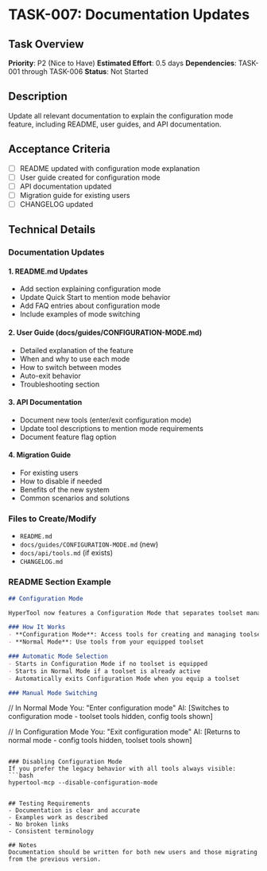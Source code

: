 # TASK-007: Documentation Updates

## Task Overview
**Priority**: P2 (Nice to Have)
**Estimated Effort**: 0.5 days
**Dependencies**: TASK-001 through TASK-006
**Status**: Not Started

## Description
Update all relevant documentation to explain the configuration mode feature, including README, user guides, and API documentation.

## Acceptance Criteria
- [ ] README updated with configuration mode explanation
- [ ] User guide created for configuration mode
- [ ] API documentation updated
- [ ] Migration guide for existing users
- [ ] CHANGELOG updated

## Technical Details

### Documentation Updates

#### 1. README.md Updates
- Add section explaining configuration mode
- Update Quick Start to mention mode behavior
- Add FAQ entries about configuration mode
- Include examples of mode switching

#### 2. User Guide (docs/guides/CONFIGURATION-MODE.md)
- Detailed explanation of the feature
- When and why to use each mode
- How to switch between modes
- Auto-exit behavior
- Troubleshooting section

#### 3. API Documentation
- Document new tools (enter/exit configuration mode)
- Update tool descriptions to mention mode requirements
- Document feature flag option

#### 4. Migration Guide
- For existing users
- How to disable if needed
- Benefits of the new system
- Common scenarios and solutions

### Files to Create/Modify
- `README.md`
- `docs/guides/CONFIGURATION-MODE.md` (new)
- `docs/api/tools.md` (if exists)
- `CHANGELOG.md`

### README Section Example
```markdown
## Configuration Mode

HyperTool now features a Configuration Mode that separates toolset management from operational tools:

### How It Works
- **Configuration Mode**: Access tools for creating and managing toolsets
- **Normal Mode**: Use tools from your equipped toolset

### Automatic Mode Selection
- Starts in Configuration Mode if no toolset is equipped
- Starts in Normal Mode if a toolset is already active
- Automatically exits Configuration Mode when you equip a toolset

### Manual Mode Switching
```
// In Normal Mode
You: "Enter configuration mode"
AI: [Switches to configuration mode - toolset tools hidden, config tools shown]

// In Configuration Mode
You: "Exit configuration mode"
AI: [Returns to normal mode - config tools hidden, toolset tools shown]
```

### Disabling Configuration Mode
If you prefer the legacy behavior with all tools always visible:
```bash
hypertool-mcp --disable-configuration-mode
```
```

## Testing Requirements
- Documentation is clear and accurate
- Examples work as described
- No broken links
- Consistent terminology

## Notes
Documentation should be written for both new users and those migrating from the previous version.
